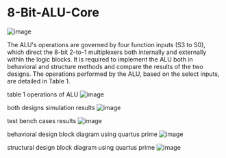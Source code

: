 
# 8-Bit-ALU-Core
![image](https://github.com/ayaahmed20018414/8-Bit-ALU-Core/assets/82789012/b122611a-a3be-4ce6-8546-9634f8edc814)


The ALU's operations are governed by four function inputs (S3 to S0), which direct the 8-bit
2-to-1 multiplexers both internally and externally within the logic blocks. It is required to
implement the ALU both in behavioral and structure methods and compare the results of the
two designs. The operations performed by the ALU, based on the select inputs, are detailed in
Table 1.

table 1 operations of ALU
![image](https://github.com/ayaahmed20018414/8-Bit-ALU-Core/assets/82789012/b91bdbfc-5a22-4804-940a-d4a286155f52)




both designs simulation results
![image](https://github.com/ayaahmed20018414/8-Bit-ALU-Core/assets/82789012/c82bf26d-acb1-4d1b-b610-4ac283c384b8)

test bench cases results
![image](https://github.com/ayaahmed20018414/8-Bit-ALU-Core/assets/82789012/8921f0f2-2baa-4ee5-bc6f-9f8ec4c480c3)


behavioral design block diagram using quartus prime
![image](https://github.com/ayaahmed20018414/8-Bit-ALU-Core/assets/82789012/e2169f41-8242-411d-9b5d-a59c9d8bbb5c)



structural design block diagram using quartus prime
![image](https://github.com/ayaahmed20018414/8-Bit-ALU-Core/assets/82789012/68ab81e9-6e62-439a-bf17-ee0710a5f242)








